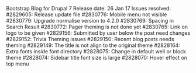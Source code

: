 Bootstrap Blog for Drupal 7
Release date: 26 Jan 17
Issues resolved:
#2829605: Release update file
#2830776: Mobile menu not visible
#2830779: Upgrade normalise version to 4.2.0
#2830769: Spacing in Search Result
#2830772: Pager theming is not done yet
#2830765: Link on logo to be given
#2829156: Submitted by user below the post need changes
#2829152: Trivia Theming issues
#2829150: Recent blog posts needs theming
#2829149: The title is not align to the original theme
#2828164: Extra fonts inside font directory
#2828075: Change in default well or block theme
#2828074: Sidebar title font size is large
#2828070: Hover effect on top menu
